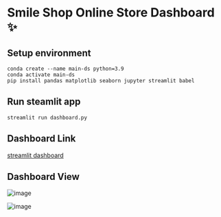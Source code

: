 # Smile Shop Online Store Dashboard ✨

## Setup environment
```
conda create --name main-ds python=3.9
conda activate main-ds
pip install pandas matplotlib seaborn jupyter streamlit babel
```

## Run steamlit app
```
streamlit run dashboard.py
```

## Dashboard Link
[streamlit dashboard](https://dashboard-smileshop.streamlit.app/)


## Dashboard View
![image](https://github.com/deviliadc/analisis_data/assets/103621728/dffc33d1-6883-4cd1-a6d7-e3e33e0225a7)
  
![image](https://github.com/deviliadc/analisis_data/assets/103621728/47be4422-4b95-4e31-bee5-a203dd7d7859)
